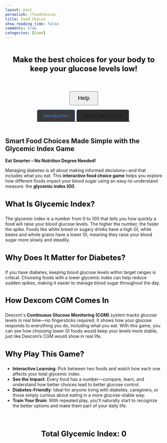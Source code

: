 ```yaml
---
layout: post
permalink: /foodchoice/
title: Food Choice
show_reading_time: false
comments: true
categories: [Game]
---
```

<style>
h1 {
    font-size: 30px;
}
h3 {
    font-size: 24px;
    color: #000000;
}
.container {
    position: relative;
    display: flex;
    flex-direction: column;
    align-items: center;
    justify-content: center;
}

.foodchoice-tabs {
    display: flex;
    margin-bottom: 20px;
    border-bottom: 1px solid #3a3a3a;
  }
  
  .foodchoice-tab {
    padding: 10px 20px;
    cursor: pointer;
    background: #2c2c2c;
    border: 1px solid #3a3a3a;
    border-bottom: none;
    border-radius: 5px 5px 0 0;
    margin-right: 5px;
  }
  
  .foodchoice-tab.active {
    background: #3a3a3a;
    border-color: #3b82f6;
    color: #3b82f6;
  }
  
  .foodchoice-content {
    display: none;
  }
  
  .foodchoice-content.active {
    display: block;
  }

.overlay {
    position: fixed;
    top: 0;
    left: 0;
    width: 100vw;
    height: 100vh;
    background-color: #66D7D1;
    z-index: 9999;
    display: flex;
    justify-content: center;
    align-items: center;
}
.help-box {
    max-width: 900px;
    padding: 30px;
    background: transparent;
    color: #000;
    text-align: center;
}
.help {
    position: absolute;
    top: 0;
    left: 0;
    width: 100%;
    background-color: #66D7D1;
    z-index: 10;
    padding: 20px 40px;
    box-sizing: border-box;
    border: 2px solid transparent;
    border-radius: 10px;
    display: none;
}

.help-instructions {
    font-size: 24px;
    text-align: center;
}
.help p {
    color:#000000;
}
.help-btn {
    margin-top: 20px;
    padding: 10px 25px;
    font-size: 18px;
    display: block;
    margin-left: auto;
    margin-right: auto;
}


.card-container {
    display: flex;
    justify-content: center;
    gap: 20px;
    margin-top: 20px;
}
.food-card {
    width: 300px;
    height: 300px;
    border: 2px solid transparent;
    border-radius: 10px;
    background-color: #58A618;
    /*background-color: #f3f3f3;*/
    display: flex;
    flex-direction: column;
    align-items: center;
    justify-content: flex-start;
    transition: transform 0.3s ease;
    padding: 10px;
    cursor: pointer;
}
.food-card img {
    display: block;
    width: 200px;
    height: 200px;
    justify-content: center;
}
.food-card div {
    display: flex;
    flex-direction: column;
    align-items: center;
    text-align: center;
    margin-top: 10px;
}
.food-card:nth-child(odd):hover {
  transform: rotate(-2deg);
}
/* evens are right */
.food-card:nth-child(even):hover {
  transform: rotate(2deg);
}
.food-card:first-child {
    margin-right: 300px;
}
</style>

<div class="container">

<h3 style="text-align: center;">Make the best choices for your body to keep your glucose levels low!</h3>

<button class="help-btn toggle-help-btn">Help</button>

<div class="foodchoice-tabs">
  <div class="foodchoice-tab active" data-tab="introduction">Introduction</div>
  <div class="foodchoice-tab" data-tab="food-choice">Food Choice Game</div>
</div>

<div class="foodchoice-content active" id="introduction">
    <div class="introduction-bar">
      <h2>Smart Food Choices Made Simple with the Glycemic Index Game</h2>
    <p><strong>Eat Smarter – No Nutrition Degree Needed!</strong></p>
    <p>Managing diabetes is all about making informed decisions—and that includes what you eat. This <strong>interactive food choice game</strong> helps you explore how different foods impact your blood sugar using an easy-to-understand measure: the <strong>glycemic index (GI)</strong>.</p>
    <h3>What Is Glycemic Index?</h3>
    <p>The glycemic index is a number from 0 to 100 that tells you how quickly a food will raise your blood glucose levels. The higher the number, the faster the spike. Foods like white bread or sugary drinks have a high GI, while beans and whole grains have a lower GI, meaning they raise your blood sugar more slowly and steadily.</p>
    <h3>Why Does It Matter for Diabetes?</h3>
    <p>If you have diabetes, keeping blood glucose levels within target ranges is critical. Choosing foods with a lower glycemic index can help reduce sudden spikes, making it easier to manage blood sugar throughout the day.</p>
    <h3>How Dexcom CGM Comes In</h3>
    <p>Dexcom's <strong>Continuous Glucose Monitoring (CGM)</strong> system tracks glucose levels in real time—no fingersticks required. It shows how your glucose responds to everything you do, including what you eat. With this game, you can see how choosing lower GI foods would keep your levels more stable, just like Dexcom’s CGM would show in real life.</p>
    <h3>Why Play This Game?</h3>
    <ul>
      <li><strong>Interactive Learning</strong>: Pick between two foods and watch how each one affects your total glycemic index.</li>
      <li><strong>See the Impact</strong>: Every food has a number—compare, learn, and understand how better choices lead to better glucose control.</li>
      <li><strong>Diabetes-Friendly</strong>: Ideal for anyone living with diabetes, caregivers, or those simply curious about eating in a more glucose-stable way.</li>
      <li><strong>Train Your Brain</strong>: With repeated play, you’ll naturally start to recognize the better options and make them part of your daily life.</li>
    </ul>
  </div>
</div>


<div class="help" id="help">
    <p class="help-instructions"><strong>Background</strong></p>
    <p>Dexcom's continuous glucose monitoring technology tracks glucose (sugar) levels in the blood. This value can change throughout the day based on different factors, including the food you eat! Foods with more carbs will affect blood glucose more. <strong>Glycemic index</strong> is a value 0-100 that measures how fast a food will cause glucose levels to rise—the higher the value, the faster the climb.</p>
    <br>
    <p class="help-instructions"><strong>Instructions</strong></p>
    <p>You will be presented with a choice of two foods. When selecting an option, make sure to watch the glycemic index and make choices that will keep it low to manage diabetes!</p>
    <button class="help-btn toggle-help-btn">OK</button>
</div>


<div class="foodchoice-content active" id="food-choice">
    <div class="game-section">
      <div class="game-panel">
        <div class="card-container" id="card-container"></div>
        <h3 style="text-align: center;">Total Glycemic Index: <span id="total-gi">0</span></h3>
        </div></div>
</div>


<script type="module">
import { pythonURI, fetchOptions } from '{{ site.baseurl }}/assets/js/api/config.js';

function toggleHelp() {
    const helpBox = document.getElementById("help");
    if (helpBox.style.display === 'none') {
        helpBox.style.display = 'block';
    } else {
        helpBox.style.display = 'none';
    }
}

document.querySelectorAll('.toggle-help-btn').forEach(btn => {
    btn.addEventListener('click', toggleHelp);
});

document.querySelectorAll('.foodchoice-tab').forEach(tab => {
      tab.addEventListener('click', () => {
        document.querySelectorAll('.foodchoice-tab').forEach(t => t.classList.remove('active'));
        tab.classList.add('active');
        
        const tabId = tab.dataset.tab;
        document.querySelectorAll('.foodchoice-content').forEach(content => {
          content.classList.remove('active');
        });
        document.getElementById(tabId).classList.add('active');
      });
    });

let totalGI = 0;
let currentPairNumber = 1;

async function fetchFoodPair(pairNumber) {
    let response = await fetch(`${pythonURI}/api/foodchoice?number=${pairNumber}`);
    let data = await response.json();
    if (data.length === 0) {
        document.getElementById("card-container").innerHTML = "<p style='text-align:center;'>Good job making healthy choices!</p>";
        return;
    }
    displayFoodPair(data);
}

function displayFoodPair(pair) {
    let container = document.getElementById("card-container");
    container.innerHTML = "";

    pair.forEach(food => {
        let foodCard = document.createElement("div");
        foodCard.classList.add("food-card");
        foodCard.setAttribute("data-glycemic", food.glycemic_index);
        let imgSrc = food.image ? `data:image/png;base64,${food.image}` : 'default-image.jpg';

        foodCard.innerHTML = `
            <img src="${imgSrc}" alt="${food.food}">
            <div>
                <span style="color: black">${food.food}</span>
                <span style="color: black">Glycemic Index: ${food.glycemic_index}</span>
            </div>
        `;

        foodCard.onclick = () => {
            totalGI += food.glycemic_index;
            document.getElementById("total-gi").textContent = totalGI;
            currentPairNumber++;
            fetchFoodPair(currentPairNumber);
        };

        container.appendChild(foodCard);
    });
}

fetchFoodPair(currentPairNumber);
</script>